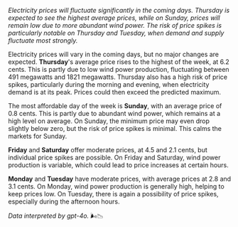*Electricity prices will fluctuate significantly in the coming days. Thursday is expected to see the highest average prices, while on Sunday, prices will remain low due to more abundant wind power. The risk of price spikes is particularly notable on Thursday and Tuesday, when demand and supply fluctuate most strongly.*

Electricity prices will vary in the coming days, but no major changes are expected. **Thursday**'s average price rises to the highest of the week, at 6.2 cents. This is partly due to low wind power production, fluctuating between 491 megawatts and 1821 megawatts. Thursday also has a high risk of price spikes, particularly during the morning and evening, when electricity demand is at its peak. Prices could then exceed the predicted maximum.

The most affordable day of the week is **Sunday**, with an average price of 0.8 cents. This is partly due to abundant wind power, which remains at a high level on average. On Sunday, the minimum price may even drop slightly below zero, but the risk of price spikes is minimal. This calms the markets for Sunday.

**Friday** and **Saturday** offer moderate prices, at 4.5 and 2.1 cents, but individual price spikes are possible. On Friday and Saturday, wind power production is variable, which could lead to price increases at certain hours.

**Monday** and **Tuesday** have moderate prices, with average prices at 2.8 and 3.1 cents. On Monday, wind power production is generally high, helping to keep prices low. On Tuesday, there is again a possibility of price spikes, especially during the afternoon hours.

*Data interpreted by gpt-4o.* 🌬️📉
